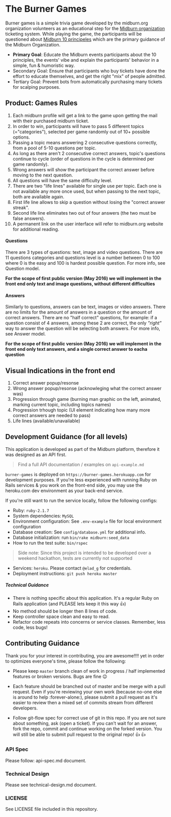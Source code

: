 # The Burner Games

Burner games is a simple trivia game developed by the midburn.org organization volunteers as an educational step for the [Midburn organization](http://midburn.org) ticketing system. While playing the game, the participants will be questioned about [Midburn 10 principeles](http://midburn.org/en-ten-principles/) which are the primary guidance of the Midburn Organization.

- **Primary Goal**: Educate the Midburn events participants about the 10 principles, the events' vibe and explain the participants' behavior in a simple, fun & humoristic way.
- Secondary Goal: Ensure that participants who buy tickets have done the effort to educate themselves, and get the right "mix" of people admitted.
- Tertiary Goal: Prevent bots from automatically purchasing many tickets for scalping purposes.

## Product: Games Rules

1. Each midburn profile will get a link to the game upon getting the mail with their purchased midburn ticket.
1. In order to win, participants will have to pass 5 different topics (="categories"), selected per game randomly out of 10+ possible options.
2. Passing a topic means answering 2 consecutive questions correctly, from a pool of 5-10 questions per topic.
3. As long as there aren't 2 consecutive correct answers, topic's questions continue to cycle (order of questions in the cycle is determined per game randomly).
1. Wrong answers will show the participant the correct answer before moving to the next question.
1. All questions will have the same difficulty level.
1. There are two "life lines" available for single use per topic. Each one is not available any more once used, but when passing to the next topic, both are available again.
2. First life line allows to skip a question without losing the "correct answer streak".
3. Second life line eliminates two out of four answers (the two must be false answers).
1. A permanent link on the user interface will refer to midburn.org website for additional reading.

#### Questions
There are 3 types of questions: text, image and video questions. There are 11 questions categories and questions level is a number between 0 to 100 where 0 is the easy and 100 is hardest possible question. For more info, see Question model.

**For the scope of first public version (May 2016) we will implement in the front end only text and image questions, without different difficulties**

#### Answers
Similarly to questions, answers can be text, images or video answers. There are no limits for the amount of answers in a question or the amount of correct answers. There are no "half correct" questions, for example: if a question consist of 4 answers, among these 2 are correct, the only *"right"* way to answer the question will be selecting both answers. For more info, see Answer model.

**For the scope of first public version (May 2016) we will implement in the front end only text answers, and a single correct answer to eacha question**

## Visual Indications in the front end
1. Correct answer popup/resonse
2. Wrong answer popup/resonse (acknowleging what the correct answer was)
3. Progression through game (burning man graphic on the left, animated, marking current topic, including topics names)
4. Progression trhough topic (UI element indicating how many more correct answers are needed to pass)
5. Life lines (available/unavailable)

## Development Guidance (for all levels)

This application is developed as part of the Midburn platform, therefore it was designed as an API first.
> Find a full API documentation / examples on `api-example.md`

`burner-games` is deployed on `https://burner-games.herokuapp.com` for development purposes. If you're less experienced with running Ruby on Rails services & you work on the front-end side, you may use the heroku.com dev environment as your back-end service.

If you're still want to run the service locally, follow the following configs:

- Ruby: `ruby-2.1.7`
- System dependencies: `MySQL`
- Environment configuration: See `.env-example` file for local environment configuration
- Database creation: See `config/database.yml` for additional info.
- Database initialization: run `bin/rake midburn:seed_data`
- How to run the test suite: `bin/rspec`
> Side note: Since this project is intended to be developed over a weekend hackathon, tests are currently not supported

- Services: `heroku`. Please contact `@elad_g` for credentials.
- Deployment instructions: `git push heroku master`

##### Technical Guidance

- There is nothing specific about this application. It's a regular Ruby on Rails application (and PLEASE lets keep it this way :+1:)
- No method should be longer then 8 lines of code.
- Keep controller space clean and easy to read.
- Refactor code repeats into concerns or service classes. Remember, less code, less bugs!

## Contributing Guidance

Thank you for your interest in contributing, you are awesome!!!! yet in order to optimizes everyone's time, please follow the following:

- Please keep `master` branch clean of work in progress / half implemented features or broken versions. Bugs are fine :wink:

- Each feature should be branched out of master and be merge with a pull request. Even if you're reviewing your own work (because no-one else is around to help :forever-alone:), please submit a pull request as it's easier to review then a mixed set of commits stream from different developers.

- Follow git-flow spec for correct use of git in this repo. If you are not sure about something, ask (open a ticket). If you can't wait for an answer, fork the repo, commit and continue working on the forked version. You will still be able to submit pull request to the original repo! :+1: :+1:

### API Spec

Please follow: api-spec.md document.

### Technical Design

Please see technical-design.md document.

### LICENSE

See LICENSE file included in this repository.
